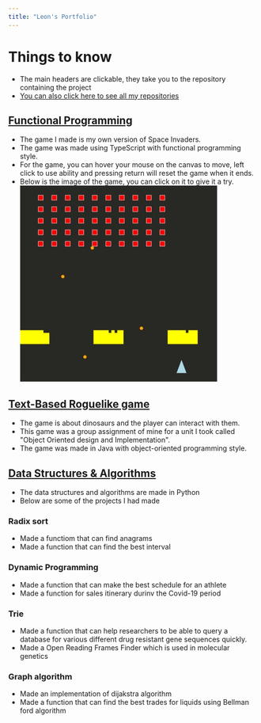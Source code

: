```yaml
---
title: "Leon's Portfolio"
---
```

# Things to know
- The main headers are clickable, they take you to the repository containing the project
- [You can also click here to see all my repositories](https://github.com/leon-98?tab=repositories)
## [Functional Programming](https://github.com/leon-98/Functional_programming_Space_Invaders)

- The game I made is my own version of Space Invaders.
- The game was made using TypeScript with functional programming style.
- For the game, you can hover your mouse on the canvas to move, left click to use ability and pressing return will reset the game when it ends.
- Below is the image of the game, you can click on it to give it a try.
[![Rotation animation](/images/SpaceInvaders.PNG)](https://leon-98.github.io/SpaceInvaders.html)

## [Text-Based Roguelike game](https://github.com/leon-98/Dinosaur_Game)

- The game is about dinosaurs and the player can interact with them. 
- This game was a group assignment of mine for a unit I took called "Object Oriented design and Implementation".
- The game was made in Java with object-oriented programming style.

## [Data Structures & Algorithms](https://github.com/leon-98/Algorithms-And-Data-Strucutre)

- The data structures and algorithms are made in Python
- Below are some of the projects I had made

### Radix sort
- Made a functiom that can find anagrams
- Made a function that can find the best interval

### Dynamic Programming
-  Made a function that can make the best schedule for an athlete
-  Made a  function for sales itinerary durinv the Covid-19 period

### Trie
- Made a function that can help researchers to be able to query a database for various different drug resistant gene sequences quickly.
- Made a Open Reading Frames Finder which is used in molecular genetics

### Graph algorithm
- Made an implementation of dijakstra algorithm
- Made a function  that can find the best trades for liquids using Bellman ford algorithm 



